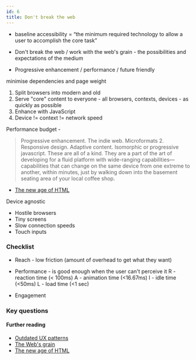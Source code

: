 ```yaml
---
id: 6
title: Don't break the web
---
```

- baseline accessibility = “the minimum required technology to allow a user to accomplish the core task”

- Don't break the web / work with the web's grain - the possibilities and expectations of the medium

- Progressive enhancement / performance / future friendly

minimise dependencies and page weight

1. Split browsers into modern and old
2. Serve "core" content to everyone - all browsers, contexts, devices - as quickly as possible
3. Enhance with JavaScript
4. Device != context != network speed

Performance budget -


> Progressive enhancement. The indie web. Microformats 2. Responsive design. Adaptive content. Isomorphic or progressive javascript. These are all of a kind. They are a part of the art of developing for a fluid platform with wide-ranging capabilities—capabilities that can change on the same device from one extreme to another, within minutes, just by walking down into the basement seating area of your local coffee shop.

- [The new age of HTML](https://www.baldurbjarnason.com/notes/new-age-of-html/)

Device agnostic
* Hostile browsers
* Tiny screens
* Slow connection speeds
* Touch inputs

### Checklist

- Reach - low friction (amount of overhead to get what they want)
- Performance - is good enough when the user can't perceive it
R - reaction time (< 100ms)
A - animation time (<16.67ms)
I - idle time (<50ms)
L - load time (<1 sec)

- Engagement

### Key questions


#### Further reading
- [Outdated UX patterns](http://sideproject.io/outdated-ux-patterns/)
- [The Web's grain](http://www.frankchimero.com/writing/the-webs-grain/)
- [The new age of HTML](https://www.baldurbjarnason.com/notes/new-age-of-html/)
